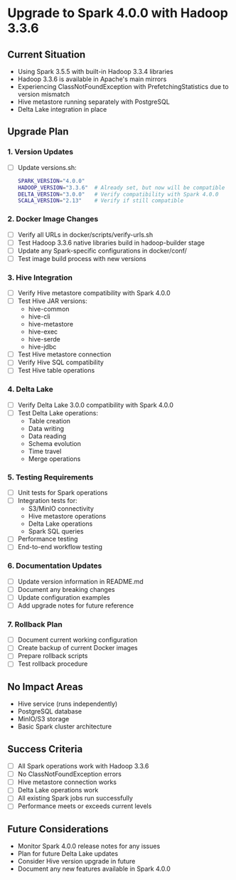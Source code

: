 # Upgrade to Spark 4.0.0 with Hadoop 3.3.6

## Current Situation
- Using Spark 3.5.5 with built-in Hadoop 3.3.4 libraries
- Hadoop 3.3.6 is available in Apache's main mirrors
- Experiencing ClassNotFoundException with PrefetchingStatistics due to version mismatch
- Hive metastore running separately with PostgreSQL
- Delta Lake integration in place

## Upgrade Plan

### 1. Version Updates
- [ ] Update versions.sh:
  ```bash
  SPARK_VERSION="4.0.0"
  HADOOP_VERSION="3.3.6"  # Already set, but now will be compatible
  DELTA_VERSION="3.0.0"   # Verify compatibility with Spark 4.0.0
  SCALA_VERSION="2.13"    # Verify if still compatible
  ```

### 2. Docker Image Changes
- [ ] Verify all URLs in docker/scripts/verify-urls.sh
- [ ] Test Hadoop 3.3.6 native libraries build in hadoop-builder stage
- [ ] Update any Spark-specific configurations in docker/conf/
- [ ] Test image build process with new versions

### 3. Hive Integration
- [ ] Verify Hive metastore compatibility with Spark 4.0.0
- [ ] Test Hive JAR versions:
  - hive-common
  - hive-cli
  - hive-metastore
  - hive-exec
  - hive-serde
  - hive-jdbc
- [ ] Test Hive metastore connection
- [ ] Verify Hive SQL compatibility
- [ ] Test Hive table operations

### 4. Delta Lake
- [ ] Verify Delta Lake 3.0.0 compatibility with Spark 4.0.0
- [ ] Test Delta Lake operations:
  - Table creation
  - Data writing
  - Data reading
  - Schema evolution
  - Time travel
  - Merge operations

### 5. Testing Requirements
- [ ] Unit tests for Spark operations
- [ ] Integration tests for:
  - S3/MinIO connectivity
  - Hive metastore operations
  - Delta Lake operations
  - Spark SQL queries
- [ ] Performance testing
- [ ] End-to-end workflow testing

### 6. Documentation Updates
- [ ] Update version information in README.md
- [ ] Document any breaking changes
- [ ] Update configuration examples
- [ ] Add upgrade notes for future reference

### 7. Rollback Plan
- [ ] Document current working configuration
- [ ] Create backup of current Docker images
- [ ] Prepare rollback scripts
- [ ] Test rollback procedure

## No Impact Areas
- Hive service (runs independently)
- PostgreSQL database
- MinIO/S3 storage
- Basic Spark cluster architecture

## Success Criteria
- [ ] All Spark operations work with Hadoop 3.3.6
- [ ] No ClassNotFoundException errors
- [ ] Hive metastore connection works
- [ ] Delta Lake operations work
- [ ] All existing Spark jobs run successfully
- [ ] Performance meets or exceeds current levels

## Future Considerations
- Monitor Spark 4.0.0 release notes for any issues
- Plan for future Delta Lake updates
- Consider Hive version upgrade in future
- Document any new features available in Spark 4.0.0
